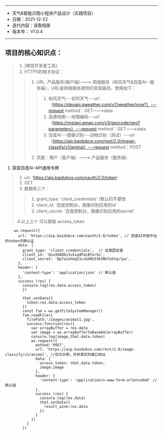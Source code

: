 ----------
* 天气&智能识图小程序产品设计（实践项目）   
* 日期：2021-12-22    
* 迭代内容：读取相册   
* 版本号： V1.0.4     

----------

## 项目的核心知识点：
> 1. [微信开发者工具]
> 2. HTTPS的相关协议：
>> 1. URL: 产品服务(客户端)---> 网络服务（和风天气&百度AI--服务端），URL是网络服务提供的资源路径，使用如下：
>>> 1. 和风天气---实时天气---url（https://devapi.qweather.com/v7/weather/now?）---request method：GET--->data
>>> 2. 高德地图---地理编码---url（https://restapi.amap.com/v3/geocode/geo?parameters）---request method：GET--->data
>>> 3. 百度AI---图像识别---动物识别（测试）---url（https://aip.baidubce.com/rest/2.0/image-classify/v1/animal）---request method：POST
>> 2. 页面：用户（客户端）---> 产品服务（服务端）

1. 获取百度AI-API通用令牌
> 1. url: 'https://aip.baidubce.com/oauth/2.0/token'
> 2. GET
> 3. 数据有三个：
>> 1. grant_type: 'client_credentials' /默认的不要改
>> 2. client_id: '百度控制台，图像识别应用的id'
>> 3. client_secret: '百度控制台，图像识别应用的secret'

> 4.以上三个 可以换取 access_token

```
    wx.request({
      url: 'https://aip.baidubce.com/oauth/2.0/token', // 百度AI开放平台的token令牌认证
      data: {
        grant_type: 'client_credentials',  // 这是固定值
        client_id: 'QuvXGOObs3vkiq4PaLBfarSo',
        client_secret: 'Bp7a1xhkqS1czG4RU3363NhToStqclpx',
      },
      header: {
        'content-type': 'application/json' // 默认值
      },
      success (res) {
        console.log(res.data.access_token)
        })
```

```
        that.setData({
          token:res.data.access_token
        })
        const fsm = wx.getFileSystemManager()
        fsm.readFile({
          filePath:'/images/animal1.jpg',
          success:function(res){
            var arrayBuffer = res.data
            var image = wx.arrayBufferToBase64(arrayBuffer)
            console.log(image,that.data.token)
            wx.request({
              method:'POST',
              url: 'https://aip.baidubce.com/rest/2.0/image-classify/v1/animal', //仅为示例，并非真实的接口地址
              data: {
                access_token: that.data.token,
                image:image
              },
              header: {
                'content-type': 'application/x-www-form-urlencoded' // 默认值
              },             
              success (res) {
                console.log(res.data)
                that.setData({
                  result_wine:res.data
                })
              }
            })
          }
        })


```